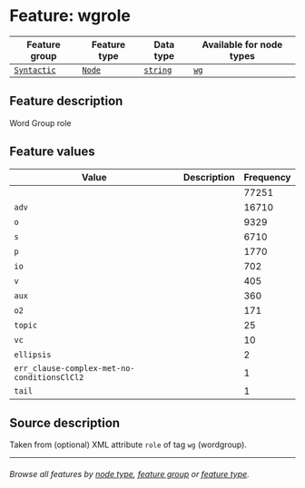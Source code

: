 # Feature: wgrole

Feature group | Feature type | Data type | Available for node types
---  | --- | --- | ---
[`Syntactic`](featuresbygroup.md#syntactic-features) | [`Node`](featuresbyfeaturetype.md#node-features) | [`string`](featuresbydatatype.md#string-datatype)  | [`wg`](featuresbynodetype.md#word-group-nodes)

## Feature description 

Word Group role

## Feature values

Value | Description | Frequency
--- |  --- | ---
` ` | | 77251
`adv` || 16710
`o` || 9329
`s` || 6710
`p` || 1770
`io` || 702
`v` ||405
`aux` || 360
`o2` || 171
`topic` || 25
`vc` || 10
`ellipsis` || 2
`err_clause-complex-met-no-conditionsClCl2` || 1
`tail` || 1

## Source description

Taken from (optional) XML attribute `role` of tag `wg` (wordgroup).

---
###### *Browse all features by [node type](featuresbynodetype.md#readme), [feature group](featuresbygroup.md#readme) or [feature type](featuresbyfeaturetype.md#readme).*

